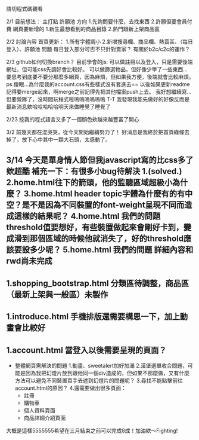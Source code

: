 請切程式碼觀看

2/1
目前想法：
主打點
許願池 
方向
1.先詢問要什麼，去找東西
2.許願但要會員付費
網頁要新增的
1.新生最想看到的商品目錄
2.熱門跟新上架商品區

2/2  討論內容
首頁更新：
1.所有字體調小
2.新增搜尋欄、商品欄、熱賣區、（每日登入）、許願池
問題
每日登入部分可否不只針對賣家？
有關於b2c/c2c的運作？

2/3
github如何切換branch？
目前學會的js:
可以做註冊以及登入，只是需要後端網址，但可能css先調好會比較好。
可以做篩選物品，但好像少學了一些東西...
要思考到底要不要分那麼多網頁，因為麻煩，但如果我方便，後端就會比較麻煩。
ps.傻眼...為什麼我的account.css有些樣式沒有套進去==
   以後如果更新readme記得要merge起來，啊merge之前記得先把其他檔案push上去。
   我好想繼續寫...但要營隊了，沒時間玩程式啦嗚嗚嗚嗚嗚嗚 T-T
   我發現我能先做好的好像反而是最新消息欸哈哈哈哈哈明天來做睡覺了睡覺了

2/23
挖我的程式語言又多了一個顏色欸越來越豐富了開心

3/2
前幾天都在混哭哭，從今天開始繼續努力了！
好消息是我終於把首頁綠條去掉了，放下心中其中一顆大石頭，太感動了。

3/14
今天是單身情人節但我javascript寫的比css多了欸超酷
補充一下：有很多小bug待解決
1.(solved.)
2.home.html往下的箭頭，他的監聽區域超級小為什麼？
3.home.html header topic字體為什麼有的有中空？是不是因為不同裝置的font-weight呈現不同而造成這樣的結果呢？
4.home.html 我們的問題 threshold值要想好，有些裝置做起來會剛好卡到，變成滑到那個區域的時候他就消失了，好的threshold應該要設多少呢？
5.home.html 我們的問題 詳細內容和rwd尚未完成
------------------------------------------------
1.shopping_bootstrap.html 分類區待調整，商品區（最新上架與一般區）未製作
------------------------------------------------
1.introduce.html 手機排版還需要構思一下，加上動畫會比較好
------------------------------------------------
1.account.html 當登入以後需要呈現的頁面？
------------------------------------------------
* 整體網頁需解決的問題
  1.動畫、sweetalert加好加滿
  2.漢堡選單收合問題，可能是因為我把幻燈片放到跟他同一個div造成的，但如果不那麼做，又有什麼方法可以避免不同裝置頁手去遮到幻燈片的問題呢？
  3.尋找不能點擊前往account.html的原因？
  4.還需要做出很多頁面：
  * 註冊
  * 購物車
  * 個人資料頁面
  * 商品詳細介紹頁面
 
大概是這樣5555555希望在三月結束之前可以完成8成！加油欸～Fighting!


